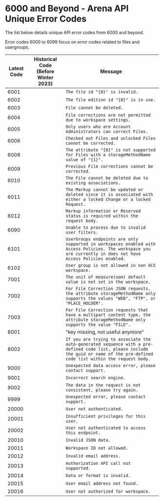 # 6000 and Beyond - Arena API Unique Error Codes
The list below details unique API error codes from 6000 and beyond.

Error codes 6000 to 6099 focus on error codes related to files and usergroups.


| Latest Code  | Historical Code \(Before Winter 2023\)  | Message  |
|  --- |  --- |  --- | 
| 6001  |   |  ```The file id "{0}" is invalid.```    |
| 6002  |   |  ```The file edition id "{0}" is in use.```    |
| 6003  |   |  ```File cannot be deleted.```    |
| 6004  |   |  ```File corrections are not permitted due to workspace settings.```    |
| 6005  |   |  ```Only users who are Account Administrators can correct Files.```    |
| 6006  |   |  ```Checked out Files and unlocked Files cannot be corrected.```    |
| 6008  |   |  ```The attribute "{0}" is not supported for Files with a storageMethodName value of "{1}".```    |
| 6009  |   |  ```Previous File corrections cannot be corrected.```    |
| 6010  |   |  ```The File cannot be deleted due to existing associations.```    |
| 6011  |   |  ```The Markup cannot be updated or deleted since it is associated with either a locked Change or a locked Request.```    |
| 6012  |   |  ```Markup information or Reserved status is required within the request body.```    |
| 6090  |   |  ```Unable to process due to invalid user filters.```    |
| 6101  |   |  ```UserGroups endpoints are only supported in workspaces enabled with Access Policies. The workspace you are currently in does not have Access Policies enabled.```    |
| 6102  |   |  ```User group is not allowed in non ACS workspace.```    |
| 7001  |   |  ```The unit of measure(uom) default value is not set in the workspace.```    |
| 7002  |   |  ```For File Correction JSON requests, the attribute storageMethodName only supports the values "WEB", "FTP", or "PLACE_HOLDER".```    |
| 7003  |   |  ```For File Correction requests that have a multipart content type, the attribute storageMethodName only supports the value "FILE".```    |
| 8001  |   | “key missing, not useful anymore“  |
| 8002  |   |  ```If you are trying to associate the auto-generated sequence with a pre-defined code list, please include the guid or name of the pre-defined code list within the request body.```    |
| 9000  |   |  ```Unexpected data access error, please contact support.```    |
| 9001  |   |  ```Incorrect search engine.```    |
| 9002  |   |  ```The data in the request is not consistent, please try again.```    |
| 9999  |   |  ```Unexpected error, please contact support.```    |
| 20000  |   |  ```User not authenticated.```    |
| 20001  |   |  ```Insufficient privileges for this user.```    |
| 20002  |   |  ```User not authenticated to access this endpoint.```    |
| 20010  |   |  ```Invalid JSON data.```    |
| 20011  |   |  ```Workspace ID not allowed.```    |
| 20012  |   |  ```Invalid email address.```    |
| 20013  |   |  ```Authorization API call not supported.```    |
| 20014  |   |  ```Data or format is invalid.```    |
| 20015  |   |  ```User email address not found.```    |
| 20016  |   |  ```User not authorized for workspace.```    |


